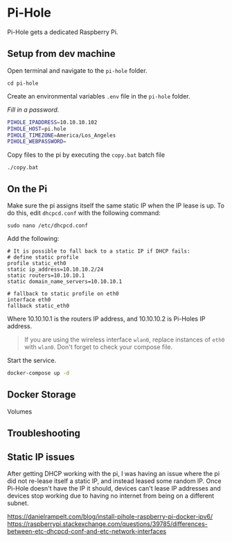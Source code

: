 # Pi-Hole

Pi-Hole gets a dedicated Raspberry Pi.


## Setup from dev machine

Open terminal and navigate to the `pi-hole` folder.

```
cd pi-hole
```

Create an environmental variables `.env` file in the `pi-hole` folder.

*Fill in a password.*

```bash
PIHOLE_IPADDRESS=10.10.10.102
PIHOLE_HOST=pi.hole
PIHOLE_TIMEZONE=America/Los_Angeles
PIHOLE_WEBPASSWORD=
```

Copy files to the pi by executing the `copy.bat` batch file

```
./copy.bat
```


## On the Pi

Make sure the pi assigns itself the same static IP when the IP lease is up. To do this, edit `dhcpcd.conf` with the following command:

```
sudo nano /etc/dhcpcd.conf
```

Add the following:


```
# It is possible to fall back to a static IP if DHCP fails:
# define static profile
profile static_eth0
static ip_address=10.10.10.2/24
static routers=10.10.10.1
static domain_name_servers=10.10.10.1

# fallback to static profile on eth0
interface eth0
fallback static_eth0
```

Where 10.10.10.1 is the routers IP address, and 10.10.10.2 is Pi-Holes IP address.

>If you are using the wireless interface `wlan0`, replace instances of `eth0` with `wlan0`. Don't forget to check your compose file.

Start the service.

```bash
docker-compose up -d
```


## Docker Storage

Volumes


## Troubleshooting

## Static IP issues

After getting DHCP working with the pi, I was having an issue where the pi did not re-lease itself a static IP, and instead leased some random IP. Once Pi-Hole doesn't have the IP it should, devices can't lease IP addresses and devices stop working due to having no internet from being on a different subnet.

https://danielrampelt.com/blog/install-pihole-raspberry-pi-docker-ipv6/
https://raspberrypi.stackexchange.com/questions/39785/differences-between-etc-dhcpcd-conf-and-etc-network-interfaces